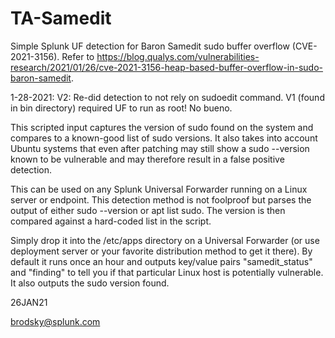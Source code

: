 # TA-Samedit

Simple Splunk UF detection for Baron Samedit sudo buffer overflow (CVE-2021-3156). Refer to https://blog.qualys.com/vulnerabilities-research/2021/01/26/cve-2021-3156-heap-based-buffer-overflow-in-sudo-baron-samedit.

1-28-2021: V2: Re-did detection to not rely on sudoedit command. V1 (found in bin directory) required UF to run as root! No bueno.

This scripted input captures the version of sudo found on the system and compares to a known-good list of sudo versions. It also takes into account Ubuntu systems that even after patching may still show a sudo --version known to be vulnerable and may therefore result in a false positive detection. 

This can be used on any Splunk Universal Forwarder running on a Linux server or endpoint. This detection method is not foolproof but parses the output of either sudo --version or apt list sudo. The version is then compared against a hard-coded list in the script.

Simply drop it into the /etc/apps directory on a Universal Forwarder (or use deployment server or your favorite distribution method to get it there). By default it runs once an hour and outputs key/value pairs "samedit_status" and "finding" to tell you if that particular Linux host is potentially vulnerable. It also outputs the sudo version found.

26JAN21

brodsky@splunk.com
